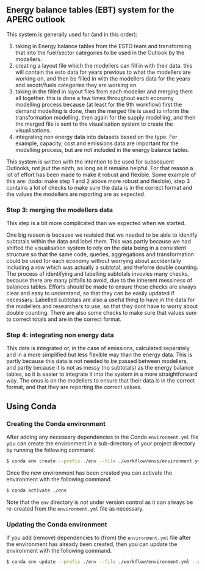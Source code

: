 ## Energy balance tables (EBT) system for the APERC outlook

This system is generally used for (and in this order):

1. taking in Energy balance tables from the ESTO team and transforming that into the fuel/sector categories to be used in the Outlook by the modellers.
2. creating a layout file which the modellers can fill in with their data. this will contain the esto data for years previous to what the modellers are working on, and then be filled in with the modellers data for the years and secotr/fuels categories they are working on.
3. taking in the filled in layout files from each modeller and merging them all together. this is done a few times throughout each economy modelling process because (at least for the 9th workflow) first the demand modelling is done, then the merged file is used to inform the transformation modelling, then again for the supply modelling, and then the merged file is sent to the visualisation system to create the visualisations.
4. integrating non energy data into datasets based on the type. For example, capacity, cost and emissions data are important for the modelling process, but are not included in the energy balance tables. 

This system is written with the intention to be used for subsequent Outlooks, not jsut the ninth, as long as it remains helpful. For that reason a lot of effort has been made to make it robust and flexible. Some example of this are: (todo: make step 1 and 2 above more robust and flexible), step 3 contains a lot of checks to make sure the data is in the correct format and the values the modellers are reporting are as expected. 

### Step 3: merging the modellers data
This step is a bit more complicated than we expected when we started. 

One big reason is because we realsied that we needed to be able to idenitfy subtotals within the data and label them. This was partly because we had shifted the visualisation system to rely on the data being in a consistent structure so that the same code, queries, aggregations and transformation could be used for each economy without worrying about accidentally including a row which was actually a subtotal, and theforre double counting.
The process of identifying and labelling subtotals invovles many checks, because there are many pitfalls to avoid, due to the inherent messiness of balances tables. Efforts should be made to ensure these checks are always clear and easy to understand, so that they can be easily updated if necessary.
Labelled subtotals are also a useful thing to have in the data for the modellers and researchers to use, so that they dont have to worry about double counting.
There are also some checks to make sure that values sum to correct totals and are in the correct format.

### Step 4: integrating non energy data
This data is integrated or, in the case of emissions, calculated separately and in a more simplified but less flexible way than the energy data. This is partly because this data is not needed to be passed between modellers, and partly because it is not as messy (no subtotals) as the energy balance tables, so it is easier to integrate it into the system in a more straightforward way.
The onus is on the modellers to ensure that their data is in the correct format, and that they are reporting the correct values. 

## Using Conda

### Creating the Conda environment

After adding any necessary dependencies to the Conda `environment.yml` file you can create the 
environment in a sub-directory of your project directory by running the following command.

```bash
$ conda env create --prefix ./env --file ./workflow/envs/environment.yml
```
Once the new environment has been created you can activate the environment with the following 
command.

```bash
$ conda activate ./env
```

Note that the `env` directory is *not* under version control as it can always be re-created from 
the `environment.yml` file as necessary.

### Updating the Conda environment

If you add (remove) dependencies to (from) the `environment.yml` file after the environment has 
already been created, then you can update the environment with the following command.

```bash
$ conda env update --prefix ./env --file ./workflow/environment.yml --prune
```
